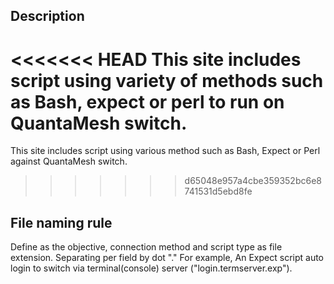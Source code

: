 ## Description
<<<<<<< HEAD
This site includes script using variety of methods such as Bash, expect or perl to run on QuantaMesh switch.
=======
This site includes script using various method such as Bash, Expect or Perl against QuantaMesh switch.
>>>>>>> d65048e957a4cbe359352bc6e8741531d5ebd8fe

## File naming rule
Define as the objective, connection method and script type as file extension. Separating per field by dot "." For example, An Expect script auto login to switch via terminal(console) server ("login.termserver.exp").
